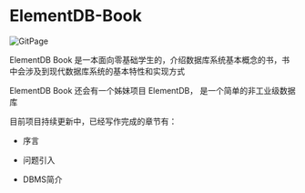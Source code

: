 # ElementDB-Book

![GitPage](https://github.com/github/docs/actions/workflows/main.yml/badge.svg)


ElementDB Book 是一本面向零基础学生的，介绍数据库系统基本概念的书，书中会涉及到现代数据库系统的基本特性和实现方式

ElementDB Book 还会有一个姊妹项目 ElementDB， 是一个简单的非工业级数据库

目前项目持续更新中，已经写作完成的章节有：

- 序言

- 问题引入

- DBMS简介
